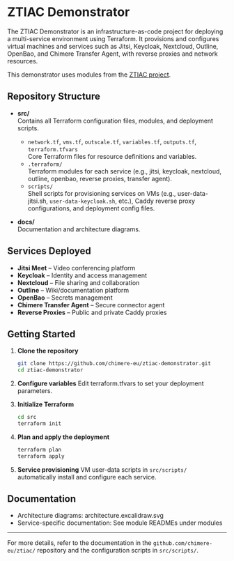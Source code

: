 # ZTIAC Demonstrator

The ZTIAC Demonstrator is an infrastructure-as-code project for deploying a multi-service environment using Terraform. It provisions and configures virtual machines and services such as Jitsi, Keycloak, Nextcloud, Outline, OpenBao, and Chimere Transfer Agent, with reverse proxies and network resources.

This demonstrator uses modules from the [ZTIAC project](https://github.com/chimere-eu/ztiac/).

## Repository Structure

- **src/**  
  Contains all Terraform configuration files, modules, and deployment scripts.
  - `network.tf`, `vms.tf`, `outscale.tf`, `variables.tf`, `outputs.tf`, `terraform.tfvars`  
    Core Terraform files for resource definitions and variables.
  - `.terraform/`  
    Terraform modules for each service (e.g., jitsi, keycloak, nextcloud, outline, openbao, reverse proxies, transfer agent).
  - `scripts/`  
    Shell scripts for provisioning services on VMs (e.g., user-data-jitsi.sh, `user-data-keycloak.sh`, etc.), Caddy reverse proxy configurations, and deployment config files.

- **docs/**  
  Documentation and architecture diagrams.

## Services Deployed

- **Jitsi Meet** – Video conferencing platform
- **Keycloak** – Identity and access management
- **Nextcloud** – File sharing and collaboration
- **Outline** – Wiki/documentation platform
- **OpenBao** – Secrets management
- **Chimere Transfer Agent** – Secure connector agent
- **Reverse Proxies** – Public and private Caddy proxies

## Getting Started

1. **Clone the repository**
   ```sh
   git clone https://github.com/chimere-eu/ztiac-demonstrator.git
   cd ztiac-demonstrator
   ```

2. **Configure variables**
   Edit terraform.tfvars to set your deployment parameters.

3. **Initialize Terraform**
   ```sh
   cd src
   terraform init
   ```

4. **Plan and apply the deployment**
   ```sh
   terraform plan
   terraform apply
   ```

5. **Service provisioning**
   VM user-data scripts in `src/scripts/` automatically install and configure each service.

## Documentation

- Architecture diagrams: architecture.excalidraw.svg
- Service-specific documentation: See module READMEs under modules

---

For more details, refer to the documentation in the `github.com/chimere-eu/ztiac/` repository and the configuration scripts in `src/scripts/`.